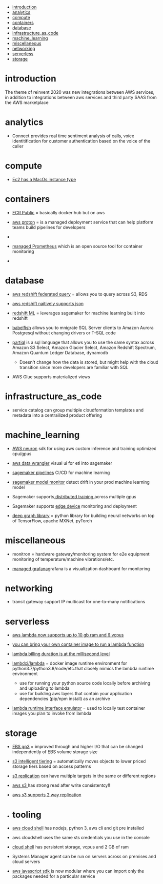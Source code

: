 - [introduction](#introduction)
- [analytics](#analytics)
- [compute](#compute)
- [containers](#containers)
- [database](#database)
- [infrastructure_as_code](#infrastructure_as_code)
- [machine_learning](#machine_learning)
- [miscellaneous](#miscellaneous)
- [networking](#networking)
- [serverless](#serverless)
- [storage](#storage)
# introduction
The theme of reinvent 2020 was new integrations between AWS services, in addition to integrations between aws services and third party SAAS from the AWS marketplace

# analytics
- Connect provides real time sentiment analysis of calls, voice identitification for customer authentication based on the voice of the caller

# compute
- [Ec2 has a MacOs instance type](https://aws.amazon.com/ec2/instance-types/mac/)

# containers
- [ECR Public](https://aws.amazon.com/about-aws/whats-new/2020/12/announcing-amazon-ecr-public-and-amazon-ecr-public-gallery/) = basically docker hub but on aws


- [aws proton](https://aws.amazon.com/proton/) = is a managed deployment service that can help platform teams build pipelines for developers
- 
- [managed Prometheus](https://aws.amazon.com/prometheus/) which is an open source tool for container monitoring
- 
# database
- [aws redshift federated query](https://docs.aws.amazon.com/redshift/latest/dg/federated-overview.html) = allows you to query across S3, RDS
- [aws redshift naitively supports json](https://aws.amazon.com/about-aws/whats-new/2020/12/amazon-redshift-announces-support-native-json-semi-structured-data-processing/)

- [redshift ML](https://aws.amazon.com/redshift/features/redshift-ml/) = leverages sagemaker for machine learning built into redshift

- [babelfish](https://aws.amazon.com/rds/aurora/babelfish/) allows you to mnigrate SQL Server clients to Amazon Aurora Postgresql without changing drivers or T-SQL code

- [partiql](https://partiql.org/faqs.html) is a sql language that allows you to use the same syntax across Amazon S3 Select, Amazon Glacier Select, Amazon Redshift Spectrum, Amazon Quantum Ledger Database, dynamodb
  - Doesn't change how the data is stored, but might help with the cloud transition since more developers are familiar with SQL

- AWS Glue supports materialized views


# infrastructure_as_code
- service catalog can group multiple cloudformation templates and metadata into a centrailized product offering

# machine_learning
- [AWS neuron](https://github.com/aws/aws-neuron-sdk) sdk for using aws custom inference and training optimized cpu/gpus

- [aws data wrangler](https://aws.amazon.com/sagemaker/data-wrangler/) visual ui for etl into sagemaker 
- [sagemaker pipelines](https://aws.amazon.com/sagemaker/pipelines/) CI/CD for machine learning
- [sagemaker model monitor](https://docs.aws.amazon.com/sagemaker/latest/dg/model-monitor.html) detect drift in your prod machine learning model


- Sagemaker supports[ distributed training ](https://docs.aws.amazon.com/sagemaker/latest/dg/distributed-training.html ) across multiple gpus
- Sagemaker supports [edge device](https://aws.amazon.com/sagemaker/neo/) monitoring and deployment

- [deep graph library](https://github.com/dmlc/dgl) = python library for building neural networks on top of TensorFlow, apache MXNet, pyTorch
# miscellaneous
- monitron = hardware gateway/monitoring system for e2e equipment monitoring of temperature/machine vibrations/etc.

- [managed grafana](https://aws.amazon.com/grafana/)grafana is a visualization dashboard for monitoring

# networking
- transit gateway support IP multicast for one-to-many notifications

# serverless
- [aws lambda now supports up to 10 gb ram and 6 vcpus](https://aws.amazon.com/about-aws/whats-new/2020/12/aws-lambda-supports-10gb-memory-6-vcpu-cores-lambda-functions/)
- [you can bring your own container image to run a lambda function](https://aws.amazon.com/blogs/aws/new-for-aws-lambda-container-image-support/)
- [lambda billing duration is at the millisecond level](https://aws.amazon.com/about-aws/whats-new/2020/12/aws-lambda-changes-duration-billing-granularity-from-100ms-to-1ms/)

- [lambdci/lambda](https://hub.docker.com/r/lambci/lambda/) = docker image runtime environment for python3.7/python3.8/node/etc.that closely mimics the lambda runtime environment
  - use for running your python source code locally before archiving and uploading to lambda
  - use for building aws layers that contain your application dependencies (pip/npm install) as an archive
  
- [lambda runtime interface emulator](https://github.com/aws/aws-lambda-runtime-interface-emulator) = used to locally test container images you plan to invoke from lambda


# storage
- [EBS gp3](https://aws.amazon.com/ebs/general-purpose/) = improved through and higher I/O that can be changed independently of EBS volume storage size
- [s3 intelligent tiering](https://aws.amazon.com/s3/storage-classes/#Unknown_or_changing_access) = automatically moves objects to lower priced storage tiers based on access patterns

- [s3 replication](https://aws.amazon.com/about-aws/whats-new/2020/12/amazon-s3-replication-adds-support-for-multiple-destinations-in-the-same-or-different-aws-regions/) can have multiple targets in the same or different regions

- [aws s3 ](https://aws.amazon.com/about-aws/whats-new/2020/12/amazon-s3-now-delivers-strong-read-after-write-consistency-automatically-for-all-applications/) has strong read after write consistentcy!!

- [aws s3 supports 2 way replication](https://aws.amazon.com/about-aws/whats-new/2020/12/amazon-s3-replication-adds-support-two-way-replication/)


- # tooling
- [aws cloud shell](https://docs.aws.amazon.com/cloudshell/latest/userguide/vm-specs.html#vm-configuration) has nodejs, python 3, aws cli and git pre installed

- aws cloudshell uses the same sts credentials you use in the console

- [cloud shell](https://docs.aws.amazon.com/cloudshell/latest/userguide/vm-specs.html#pre-installed-software) has persistent storage, vcpus and 2 GB of ram


- Systems Manager agent can be run on servers across on premises and cloud servers


- [aws javascript sdk ](https://aws.amazon.com/blogs/developer/modular-aws-sdk-for-javascript-is-now-generally-available/) is now modular where you can import only the packages needed for a particular service